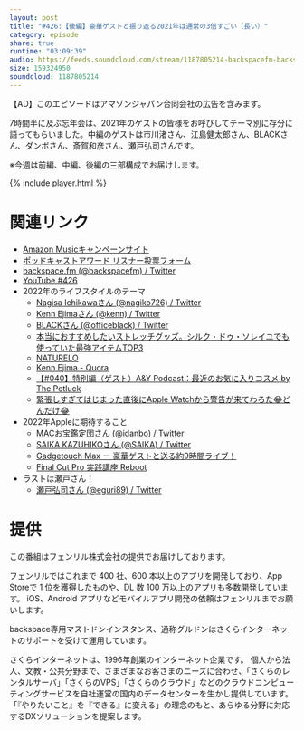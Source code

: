 ```yaml
---
layout: post
title: "#426:【後編】豪華ゲストと振り返る2021年は通常の3倍すごい（長い）"
category: episode
share: true
runtime: "03:09:39"
audio: https://feeds.soundcloud.com/stream/1187805214-backspacefm-backspacefm-426-3.mp3
size: 159324950
soundcloud: 1187805214
---
```


【AD】このエピソードはアマゾンジャパン合同会社の広告を含みます。

7時間半に及ぶ忘年会は、2021年のゲストの皆様をお呼びしてテーマ別に存分に語ってもらいました。中編のゲストは市川渚さん、江島健太郎さん、BLACKさん、ダンボさん、斎賀和彦さん、瀬戸弘司さんです。

※今週は前編、中編、後編の三部構成でお届けします。


{% include player.html %}

# 関連リンク
* [Amazon Musicキャンペーンサイト](https://amazon.co.jp/back)
* [ポッドキャストアワード リスナー投票フォーム](https://ssl.1242.com/aplform/form/aplform.php?fcode=jpa2021_listener)
* [backspace.fm (@backspacefm) / Twitter](https://twitter.com/backspacefm)
* [YouTube #426](https://note.com/backspacefm/n/nc40a0aec7340)
* 2022年のライフスタイルのテーマ
  * [Nagisa Ichikawaさん (@nagiko726) / Twitter](https://twitter.com/nagiko726)
  * [Kenn Ejimaさん (@kenn) / Twitter](https://twitter.com/kenn)
  * [BLACKさん (@officeblack) / Twitter](https://twitter.com/officeblack)
  * [本当におすすめしたいストレッチグッズ。シルク・ドゥ・ソレイユでも使っていた最強アイテムTOP3](https://note.com/officeblack/n/n8fb78e07ebe7)
  * [NATURELO](https://jp.iherb.com/c/naturelo?gclid=Cj0KCQiAwqCOBhCdARIsAEPyW9kna9Fs8k6mJ9ucY7nAn1qPZ9WbvAVPFmEqQi_-mc0d4gHkmuI_1fEaAl0tEALw_wcB)
  * [Kenn Ejima - Quora](https://jp.quora.com/profile/Kenn-Ejima/answers)
  * [【#040】特別編（ゲスト）A&Y Podcast：最近のお気に入りコスメ by The Potluck](https://anchor.fm/the-potluck-cast/episodes/040AY-Podcast-e1ar6mt)
  * [緊張しすぎてはじまった直後にApple Watchから警告が来てわろた😂どんだけ😂](https://twitter.com/nagiko726/status/1475030447608721412)
* 2022年Appleに期待すること
  * [MACお宝鑑定団さん (@idanbo) / Twitter](https://twitter.com/idanbo)
  * [SAIKA KAZUHIKOさん (@SAIKA) / Twitter](https://twitter.com/SAIKA)
  * [Gadgetouch Max ー 豪華ゲストと送る約9時間ライブ！](https://www.youtube.com/watch?v=JmeOv4QwqnA&t=6984s)
  * [Final Cut Pro 実践講座 Reboot](https://www.amazon.co.jp/Final-Cut-%E5%AE%9F%E8%B7%B5%E8%AC%9B%E5%BA%A7-Reboot-%E9%80%9F%E8%AA%AD%E3%83%BB%E9%80%9F%E8%A7%A3%E3%82%B7%E3%83%AA%E3%83%BC%E3%82%BA/dp/4768315259)
* ラストは瀬戸さん！
  * [瀬戸弘司さん (@eguri89) / Twitter](https://twitter.com/eguri89)

# 提供

この番組はフェンリル株式会社の提供でお届けしております。

フェンリルではこれまで 400 社、600 本以上のアプリを開発しており、App Storeで 1 位を獲得したものや、DL 数 100 万以上のアプリも多数開発しています。
iOS、Android アプリなどモバイルアプリ開発の依頼はフェンリルまでお願いします。

backspace専用マストドンインスタンス、通称グルドンはさくらインターネットのサポートを受けて運用しています。

さくらインターネットは、1996年創業のインターネット企業です。 
個人から法人、文教・公共分野まで、さまざまなお客さまのニーズに合わせ、「さくらのレンタルサーバ」「さくらのVPS」「さくらのクラウド」などのクラウドコンピューティングサービスを自社運営の国内のデータセンターを生かし提供しています。
「『やりたいこと』を『できる』に変える」の理念のもと、あらゆる分野に対応するDXソリューションを提案します。
